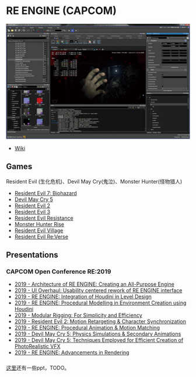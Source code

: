 # RE ENGINE (CAPCOM)

![](images/2021_03_09_re_engine/editor.png)

* [Wiki][1]



## Games

Resident Evil (生化危机)、Devil May Cry(鬼泣)、Monster Hunter(怪物猎人)

* [Resident Evil 7: Biohazard][2]
* [Devil May Cry 5][3]
* [Resident Evil 2][4]
* [Resident Evil 3][5]
* [Resident Evil Resistance][6]
* [Monster Hunter Rise][7]
* [Resident Evil Village][8]
* [Resident Evil Re:Verse][9]



## Presentations

### CAPCOM Open Conference RE:2019

* [2019 - Architecture of RE ENGINE: Creating an All-Purpose Engine][10]
* [2019 - UI Overhaul: Usability centered rework of RE ENGINE interface][11]
* [2019 - RE ENGINE: Integration of Houdini in Level Design][12]
* [2019 - RE ENGINE: Procedural Modelling in Environment Creation using Houdini][13]
* [2019 - Modular Rigging: For Simplicity and Efficiency][14]
* [2019 - Resident Evil 2: Motion Retargeting & Character Synchronization][15]
* [2019 - RE ENGINE: Procedural Animation & Motion Matching][16]
* [2019 - Devil May Cry 5: Physics Simulations & Secondary Animations][17]
* [2019 - Devil May Cry 5: Techniques Employed for Efficient Creation of PhotoRealistic VFX][18]
* [2019 - RE ENGINE: Advancements in Rendering][19]


### 

[这里][20]还有一些ppt，TODO。



[1]:https://residentevil.fandom.com/wiki/RE_Engine
[2]:https://residentevil.fandom.com/wiki/Resident_Evil_7:_Biohazard
[3]:https://devilmaycry.fandom.com/wiki/Devil_May_Cry_5
[4]:https://residentevil.fandom.com/wiki/Resident_Evil_2
[5]:https://residentevil.fandom.com/wiki/Resident_Evil_3
[6]:https://residentevil.fandom.com/wiki/Resident_Evil:_Resistance
[7]:https://monsterhunter.fandom.com/wiki/Monster_Hunter_Rise
[8]:https://residentevil.fandom.com/wiki/Resident_Evil_Village
[9]:https://residentevil.fandom.com/wiki/Resident_Evil_Re:Verse
[10]:https://www.youtube.com/watch?v=fc3avwM-oTE
[11]:https://www.youtube.com/watch?v=YhnIW2XY_wU
[12]:https://www.youtube.com/watch?v=ABpjD-9FRe0
[13]:https://www.youtube.com/watch?v=Q67T8K8SxHg
[14]:https://www.youtube.com/watch?v=nivB9gIoBx4
[15]:https://www.youtube.com/watch?v=x58JnJJSDYM
[16]:https://www.youtube.com/watch?v=t3KCgZDZ93E
[17]:https://www.youtube.com/watch?v=DQOzMoNaB_U
[18]:https://www.youtube.com/watch?v=7UPc79EMwgk
[19]:https://www.youtube.com/watch?v=Gz0k91MVjys
[20]:https://www.slideshare.net/capcom_rd/
